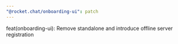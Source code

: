 ```yaml
---
"@rocket.chat/onboarding-ui": patch
---
```


feat(onboarding-ui): Remove standalone and introduce offline server registration

